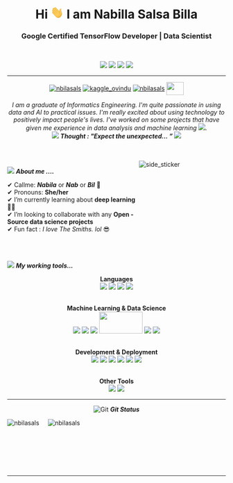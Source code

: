 
<h1 align="center">Hi <img src="https://raw.githubusercontent.com/ABSphreak/ABSphreak/master/gifs/Hi.gif" width="30px"> I am Nabilla Salsa Billa </h1>
<h3 align="center">Google Certified TensorFlow Developer | Data Scientist </h3>
<br>
 <p align="center">
<img src="https://img.shields.io/badge/Age-22-blue" />
  <img src="https://img.shields.io/badge/Focus-Machine%20Learning-brightgreen" />
  <img src="https://img.shields.io/badge/Lives-Indonesia-success" />
  <img src="https://img.shields.io/badge/Languages-English%20%26%20Bahasa%20Indonesia-brightgreen" />
</p>
<hr>
<p align="center">
<a href="https://www.linkedin.com/in/nbilasals/" target="blank"><img align="center" src="https://www.vectorlogo.zone/logos/linkedin/linkedin-icon.svg" alt="nbilasals" height="30" width="40" /></a>  
<a href="https://medium.com/@nbnbnbila" target="blank"><img align="center" src="https://www.vectorlogo.zone/logos/medium/medium-icon.svg" alt="kaggle_ovindu" height="30" width="40" /></a>
<a href="https://www.instagram.com/nbilasals/" target="blank"><img align="center" src="https://www.vectorlogo.zone/logos/instagram/instagram-icon.svg" alt="nbilasals" height="30" width="30" /></a>
<a href = "mailto: nsalshabila15@gmail.com"><img align="center" src="https://seeklogo.com/images/G/gmail-new-2020-logo-32DBE11BB4-seeklogo.com.png" height="30" width="40" /></a>
</p>
</p>



<p align="center">
  <em>
     I am a graduate of Informatics Engineering.
    I'm quite passionate in using data and AI to practical issues. I'm really excited about using technology to positively impact people's lives. I've worked on some projects that have given me experience in data analysis and machine learning <img src="https://github.com/TheDudeThatCode/TheDudeThatCode/blob/master/Assets/Developer.gif" width="30px">.
  </em> 
  <br>
  <img src="https://media.giphy.com/media/gH3LO09IOiZIqePwv9/giphy.gif" width="50" /> <b><i align="center">Thought : "Expect the unexpected... ”</i></b> <img src="https://media.giphy.com/media/qjqUcgIyRjsl2/giphy.gif" width="50" />
</p>
<br><br>
<img align="right" width=200px height=200px alt="side_sticker" src="https://media.giphy.com/media/TEnXkcsHrP4YedChhA/giphy.gif" />

<img src="https://media.giphy.com/media/iY8CRBdQXODJSCERIr/giphy.gif" width="30px">&nbsp;***About me ....***

✔ Callme: ***Nabila*** or ***Nab*** or ***Bil*** 🤝 <br>
✔ Pronouns: **She/her**<br>
✔ I’m currently learning about **deep learning**👩‍💻<br>
✔ I’m looking to collaborate with any **Open - Source data science projects**<br>
✔ Fun fact : *I love The Smiths. lol* 😎<br><br><br><br>
 

<img src="https://media.giphy.com/media/iY8CRBdQXODJSCERIr/giphy.gif" width="30px">&nbsp;***My working tools...***

<p align="center">
  <!-- Programming Languages -->
  <strong>Languages</strong><br>
  <code><img height="50" src="https://www.vectorlogo.zone/logos/python/python-horizontal.svg"></code>
  <code><img height="50" src="https://www.vectorlogo.zone/logos/javascript/javascript-icon.svg"></code>
  <code><img height="50" src="https://www.vectorlogo.zone/logos/php/php-horizontal.svg"></code>
  <code><img height="50" src="https://www.vectorlogo.zone/logos/mysql/mysql-ar21.svg"></code>
  <p align="center">
  <!-- Machine Learning / Data Science -->
  <br><strong>Machine Learning & Data Science</strong><br>
  <code><img height="50" src="https://www.vectorlogo.zone/logos/tensorflow/tensorflow-icon.svg"></code>
  <code><img height="50" src="https://seeklogo.com/images/S/scikit-learn-logo-8766D07E2E-seeklogo.com.png"></code>
  <code><img height="50" src="https://www.vectorlogo.zone/logos/numpy/numpy-ar21.svg"></code>
  <code><img height="50" src="https://matplotlib.org/2.2.5/_images/sphx_glr_logos2_001.png" width='100'></code>
  <code><img height="50" src="https://upload.wikimedia.org/wikipedia/commons/thumb/e/ed/Pandas_logo.svg/768px-Pandas_logo.svg.png"></code>
  <code><img height="50" src="https://www.vectorlogo.zone/logos/opencv/opencv-icon.svg"></code>
  <p align="center">
  <!-- Development Tools -->
  <br><strong>Development & Deployment</strong><br>
  <code><img height="50" src="https://www.vectorlogo.zone/logos/jupyter/jupyter-ar21.svg"></code>
  <code><img height="50" src="https://www.vectorlogo.zone/logos/w3_html5/w3_html5-ar21.svg"></code>
  <code><img height="50" src="https://www.vectorlogo.zone/logos/w3_css/w3_css-icon.svg"></code>
  <code><img height="50" src="https://www.vectorlogo.zone/logos/pocoo_flask/pocoo_flask-ar21.svg"></code>
  <code><img height="50" src="https://www.vectorlogo.zone/logos/heroku/heroku-ar21.svg"></code>
  <code><img height="50" src="https://www.vectorlogo.zone/logos/netlifyapp_watercss/netlifyapp_watercss-ar21.svg"></code>
  <p align="center">
  <!-- Other Tools -->
  <br><strong>Other Tools</strong><br>
  <code><img height="50" src="https://www.vectorlogo.zone/logos/github/github-icon.svg"></code>
  <code><img height="50" src="https://www.vectorlogo.zone/logos/microsoft_powerbi/microsoft_powerbi-icon.svg"></code>
</p>

</p>
<hr>
<p align="center">
  <img src="https://media.giphy.com/media/W5eoZHPpUx9sapR0eu/giphy.gif" width="30px" alt="Git"/>&nbsp;<i><b>Git Status</b></i>
</p>

<p><img align="left" src="https://github-readme-stats.vercel.app/api/top-langs?username=nbilasals&show_icons=true&locale=en&layout=compact&theme=chartreuse-dark" alt="nbilasals" /></p>
<p>&nbsp;<img align="right" src="https://github-readme-stats.vercel.app/api?username=nbilasals&show_icons=true&locale=en&theme=chartreuse-dark" alt="nbilasals" width="410" /></p>
<br><br><br><br><br>

<hr>
